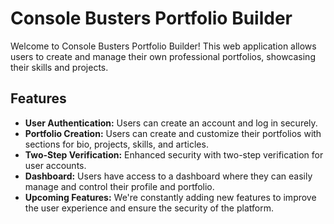 # Console Busters Portfolio Builder

Welcome to Console Busters Portfolio Builder! This web application allows users to create and manage their own professional portfolios, showcasing their skills and projects.

## Features

- **User Authentication:** Users can create an account and log in securely.
- **Portfolio Creation:** Users can create and customize their portfolios with sections for bio, projects, skills, and articles.
- **Two-Step Verification:** Enhanced security with two-step verification for user accounts.
- **Dashboard:** Users have access to a dashboard where they can easily manage and control their profile and portfolio.
- **Upcoming Features:** We're constantly adding new features to improve the user experience and ensure the security of the platform.